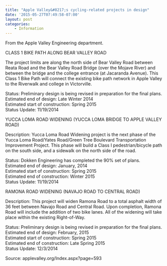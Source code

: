 ```yaml
---
title: "Apple Valley&#8217;s cycling-related projects in design"
date: '2015-05-27T07:49:58-07:00'
layout: post
categories:
    - Information
---
```


From the Apple Valley Engineering department.

CLASS 1 BIKE PATH ALONG BEAR VALLEY ROAD

The project limits are along the north side of Bear Valley Road between Reata Road and the Bear Valley Road Bridge (over the Mojave River) and between the bridge and the college entrance (at Jacaranda Avenue). This Class 1 Bike Path will connect the existing bike path network in Apple Valley to the Riverwalk and college in Victorville.

Status: Preliminary design is being revised in preparation for the final plans.  
Estimated end of design: Late Winter 2014  
Estimated start of construction: Spring 2015  
Status Update: 11/19/2014

YUCCA LOMA ROAD WIDENING (YUCCA LOMA BRIDGE TO APPLE VALLEY ROAD)

Description: Yucca Loma Road Widening project is the next phase of the Yucca Loma Road/Yates Road/Green Tree Boulevard Transportation Improvement Project. This phase will build a Class I pedestrian/bicycle path on the south side, and a sidewalk on the north side of the road.

Status: Dokken Engineering has completed the 90% set of plans.  
Estimated end of design: January, 2014  
Estimated start of construction: Spring 2015  
Estimated end of construction: Winter 2015  
Status Update: 11/19/2014

RAMONA ROAD WIDENING (NAVAJO ROAD TO CENTRAL ROAD)

Description: This project will widen Ramona Road to a total asphalt width of 36 feet between Navajo Road and Central Road. Upon completion, Ramona Road will include the addition of two bike lanes. All of the widening will take place within the existing Right-of-Way.

Status: Preliminary design is being revised in preparation for the final plans.  
Estimated end of design: February, 2015  
Estimated start of construction: Spring 2015  
Estimated end of construction: Late Spring 2015  
Status Update: 12/3/2014

Source: applevalley.org/Index.aspx?page=593